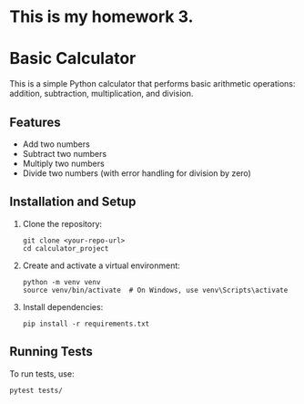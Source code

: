 # This is my homework 3.

# Basic Calculator

This is a simple Python calculator that performs basic arithmetic operations: addition, subtraction, multiplication, and division.

## Features
- Add two numbers
- Subtract two numbers
- Multiply two numbers
- Divide two numbers (with error handling for division by zero)

## Installation and Setup
1. Clone the repository:
   ```
   git clone <your-repo-url>
   cd calculator_project
   ```

2. Create and activate a virtual environment:
   ```
   python -m venv venv
   source venv/bin/activate  # On Windows, use venv\Scripts\activate
   ```

3. Install dependencies:
   ```
   pip install -r requirements.txt
   ```


## Running Tests
To run tests, use:
```
pytest tests/
```
